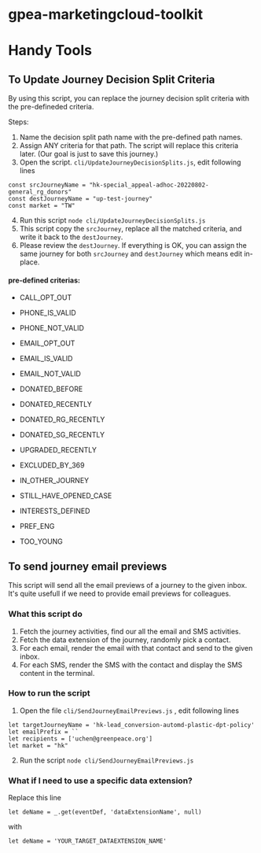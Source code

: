 
# gpea-marketingcloud-toolkit

  
  

# Handy Tools

  

## To Update Journey Decision Split Criteria

By using this script, you can replace the journey decision split criteria with the pre-defineded criteria. 

Steps:
1. Name the decision split path name with the pre-defined path names. 
2. Assign ANY criteria for that path. The script will replace this criteria later. (Our goal is just to save this journey.)
3. Open the script. `cli/UpdateJourneyDecisionSplits.js`, edit following lines

```
const srcJourneyName = "hk-special_appeal-adhoc-20220802-general_rg_donors"
const destJourneyName = "up-test-journey"
const market = "TW"
```
4. Run this script `node cli/UpdateJourneyDecisionSplits.js`
5. This script copy the `srcJourney`, replace all the matched criteria, and write it back to the `destJourney`.
6. Please review the `destJourney`. If everything is OK, you can assign the same journey for both `srcJourney` and `destJourney` which means edit in-place. 

#### pre-defined criterias:

* CALL_OPT_OUT
* PHONE_IS_VALID
* PHONE_NOT_VALID

* EMAIL_OPT_OUT
* EMAIL_IS_VALID
* EMAIL_NOT_VALID

* DONATED_BEFORE
* DONATED_RECENTLY
* DONATED_RG_RECENTLY
* DONATED_SG_RECENTLY
* UPGRADED_RECENTLY

* EXCLUDED_BY_369
* IN_OTHER_JOURNEY
* STILL_HAVE_OPENED_CASE
* INTERESTS_DEFINED

* PREF_ENG
* TOO_YOUNG


## To send journey email previews

This script will send all the email previews of a journey to the given inbox. It's quite usefull if we need to provide email previews for colleagues. 

### What this script do
1. Fetch the journey activities, find our all the email and SMS activities.
2. Fetch the data extension of the journey, randomly pick a contact.
3. For each email, render the email with that contact and send to the given inbox.
4. For each SMS, render the SMS with the contact and display the SMS content in the terminal. 

### How to run the script

1. Open the file `cli/SendJourneyEmailPreviews.js` , edit following lines
```
let targetJourneyName = 'hk-lead_conversion-automd-plastic-dpt-policy'
let emailPrefix = ``
let recipients = ['uchen@greenpeace.org']
let market = "hk"
```
2. Run the script `node cli/SendJourneyEmailPreviews.js`

### What if I need to use a specific data extension?

Replace this line
```
let deName = _.get(eventDef, 'dataExtensionName', null)
```
with
```
let deName = 'YOUR_TARGET_DATAEXTENSION_NAME'
```
